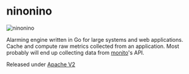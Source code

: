 # ninonino  
![ninonino](https://raw.githubusercontent.com/PI-Victor/ninonino/master/Siren.gif)

Alarming engine written in Go for large systems and web applications.
Cache and compute raw metrics collected from an application. Most probably will end up collecting data from [monito](https://github.com/pi-victor/monito)'s API.

Released under [Apache V2](http://www.apache.org/licenses/)
